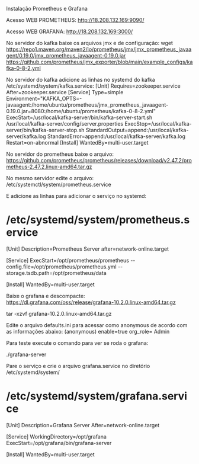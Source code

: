 Instalação Prometheus e Grafana

Acesso WEB PROMETHEUS:
http://18.208.132.169:9090/

Acesso WEB GRAFANA:
http://18.208.132.169:3000/


No servidor do kafka baixe os arquivos jmx e de configuração:
wget https://repo1.maven.org/maven2/io/prometheus/jmx/jmx_prometheus_javaagent/0.19.0/jmx_prometheus_javaagent-0.19.0.jar
https://github.com/prometheus/jmx_exporter/blob/main/example_configs/kafka-0-8-2.yml

No servidor do kafka adicione as linhas no systemd do kafka /etc/systemd/system/kafka.service:
[Unit]
Requires=zookeeper.service
After=zookeeper.service
[Service]
Type=simple
Environment="KAFKA_OPTS=-javaagent:/home/ubuntu/prometheus/jmx_prometheus_javaagent-0.19.0.jar=8080:/home/ubuntu/prometheus/kafka-0-8-2.yml"
ExecStart=/usr/local/kafka-server/bin/kafka-server-start.sh /usr/local/kafka-server/config/server.properties
ExecStop=/usr/local/kafka-server/bin/kafka-server-stop.sh
StandardOutput=append:/usr/local/kafka-server/kafka.log
StandardError=append:/usr/local/kafka-server/kafka.log
Restart=on-abnormal
[Install]
WantedBy=multi-user.target

No servidor do prometheus baixe o arquivo:
https://github.com/prometheus/prometheus/releases/download/v2.47.2/prometheus-2.47.2.linux-amd64.tar.gz

No mesmo servidor edite o arquivo:
/etc/systemctl/system/prometheus.service

E adicione as linhas para adicionar o serviço no systemd:
# /etc/systemd/system/prometheus.service
[Unit]
Description=Prometheus Server
after=network-online.target

[Service]
ExecStart=/opt/prometheus/prometheus --config.file=/opt/prometheus/prometheus.yml --storage.tsdb.path=/opt/prometheus/data

[Install]
WantedBy=multi-user.target

Baixe o grafana e descompacte:
https://dl.grafana.com/oss/release/grafana-10.2.0.linux-amd64.tar.gz

tar -xzvf grafana-10.2.0.linux-amd64.tar.gz

Edite o arquivo defaults.ini para acessar como anonymous de acordo com as informações abaixo:
(anonymous) 
enable=true
org_role= Admin

Para teste execute o comando para ver se roda o grafana:

./grafana-server

Pare o serviço e crie o arquivo grafana.service no diretório /etc/systemd/system/
 # /etc/systemd/system/grafana.service
[Unit]
Description=Grafana Server
After=network-online.target

[Service]
WorkingDirectory=/opt/grafana
ExecStart=/opt/grafana/bin/grafana-server

[Install]
WantedBy=multi-user.target



